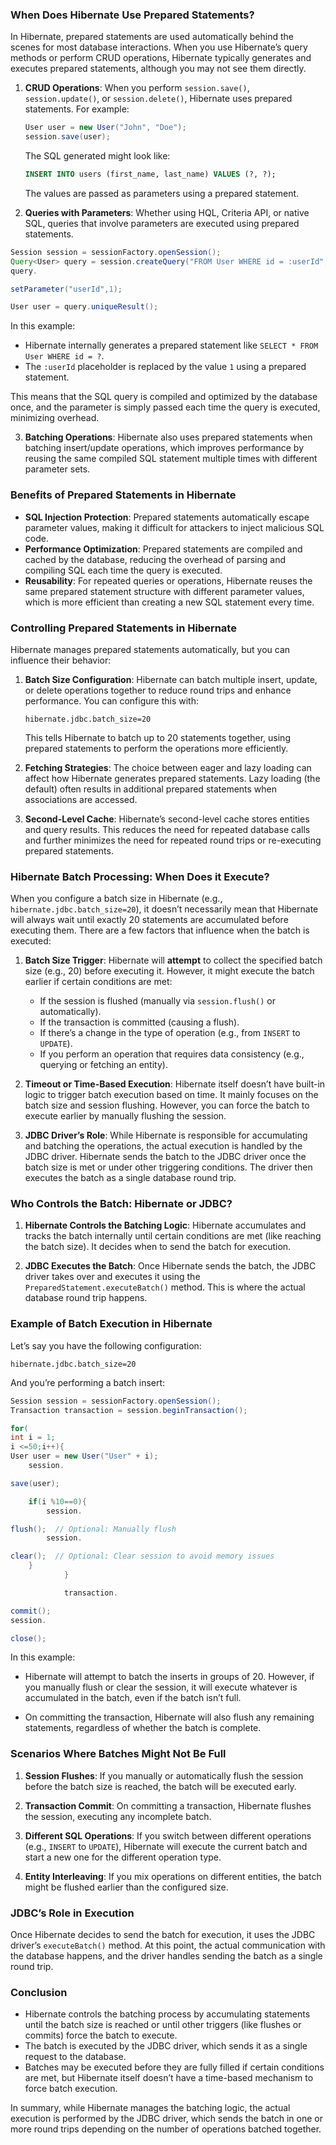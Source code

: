### When Does Hibernate Use Prepared Statements?

In Hibernate, prepared statements are used automatically behind the scenes for most database interactions. When you use Hibernate’s query methods
or perform CRUD operations, Hibernate typically generates and executes prepared statements, although you may not see them directly.

1. **CRUD Operations**: When you perform `session.save()`, `session.update()`, or `session.delete()`, Hibernate uses prepared statements. For
   example:
   ```java
   User user = new User("John", "Doe");
   session.save(user);
   ```
   The SQL generated might look like:
   ```sql
   INSERT INTO users (first_name, last_name) VALUES (?, ?);
   ```
   The values are passed as parameters using a prepared statement.

2. **Queries with Parameters**: Whether using HQL, Criteria API, or native SQL, queries that involve parameters are executed using prepared
   statements.

```java
Session session = sessionFactory.openSession();
Query<User> query = session.createQuery("FROM User WHERE id = :userId", User.class);
query.

setParameter("userId",1);

User user = query.uniqueResult();
```

In this example:

- Hibernate internally generates a prepared statement like `SELECT * FROM User WHERE id = ?`.
- The `:userId` placeholder is replaced by the value `1` using a prepared statement.

This means that the SQL query is compiled and optimized by the database once, and the parameter is simply passed each time the query is executed,
minimizing overhead.

3. **Batching Operations**: Hibernate also uses prepared statements when batching insert/update operations, which improves performance by reusing
   the same compiled SQL statement multiple times with different parameter sets.

### Benefits of Prepared Statements in Hibernate

- **SQL Injection Protection**: Prepared statements automatically escape parameter values, making it difficult for attackers to inject malicious
  SQL code.
- **Performance Optimization**: Prepared statements are compiled and cached by the database, reducing the overhead of parsing and compiling SQL
  each time the query is executed.
- **Reusability**: For repeated queries or operations, Hibernate reuses the same prepared statement structure with different parameter values,
  which is more efficient than creating a new SQL statement every time.

### Controlling Prepared Statements in Hibernate

Hibernate manages prepared statements automatically, but you can influence their behavior:

1. **Batch Size Configuration**:
   Hibernate can batch multiple insert, update, or delete operations together to reduce round trips and enhance performance. You can configure
   this with:
   ```properties
   hibernate.jdbc.batch_size=20
   ```
   This tells Hibernate to batch up to 20 statements together, using prepared statements to perform the operations more efficiently.

2. **Fetching Strategies**:
   The choice between eager and lazy loading can affect how Hibernate generates prepared statements. Lazy loading (the default) often results in
   additional prepared statements when associations are accessed.

3. **Second-Level Cache**:
   Hibernate’s second-level cache stores entities and query results. This reduces the need for repeated database calls and further minimizes the
   need for repeated round trips or re-executing prepared statements.

### Hibernate Batch Processing: When Does it Execute?

When you configure a batch size in Hibernate (e.g., `hibernate.jdbc.batch_size=20`), it doesn’t necessarily mean that Hibernate will always wait
until exactly 20 statements are accumulated before executing them. There are a few factors that influence when the batch is executed:

1. **Batch Size Trigger**:
   Hibernate will **attempt** to collect the specified batch size (e.g., 20) before executing it. However, it might execute the batch earlier if
   certain conditions are met:
    - If the session is flushed (manually via `session.flush()` or automatically).
    - If the transaction is committed (causing a flush).
    - If there’s a change in the type of operation (e.g., from `INSERT` to `UPDATE`).
    - If you perform an operation that requires data consistency (e.g., querying or fetching an entity).

2. **Timeout or Time-Based Execution**:
   Hibernate itself doesn’t have built-in logic to trigger batch execution based on time. It mainly focuses on the batch size and session
   flushing. However, you can force the batch to execute earlier by manually flushing the session.

3. **JDBC Driver’s Role**:
   While Hibernate is responsible for accumulating and batching the operations, the actual execution is handled by the JDBC driver. Hibernate
   sends the batch to the JDBC driver once the batch size is met or under other triggering conditions. The driver then executes the batch as a
   single database round trip.

### Who Controls the Batch: Hibernate or JDBC?

1. **Hibernate Controls the Batching Logic**:
   Hibernate accumulates and tracks the batch internally until certain conditions are met (like reaching the batch size). It decides when to send
   the batch for execution.

2. **JDBC Executes the Batch**:
   Once Hibernate sends the batch, the JDBC driver takes over and executes it using the `PreparedStatement.executeBatch()` method. This is where
   the actual database round trip happens.

### Example of Batch Execution in Hibernate

Let’s say you have the following configuration:

```properties
hibernate.jdbc.batch_size=20
```

And you’re performing a batch insert:

```java
Session session = sessionFactory.openSession();
Transaction transaction = session.beginTransaction();

for(
int i = 1;
i <=50;i++){
User user = new User("User" + i);
    session.

save(user);

    if(i %10==0){
		session.

flush();  // Optional: Manually flush
        session.

clear();  // Optional: Clear session to avoid memory issues
    }
			}

			transaction.

commit();
session.

close();

```

In this example:

- Hibernate will attempt to batch the inserts in groups of 20. However, if you manually flush or clear the session, it will execute whatever is
  accumulated in the batch, even if the batch isn’t full.

- On committing the transaction, Hibernate will also flush any remaining statements, regardless of whether the batch is complete.

### Scenarios Where Batches Might Not Be Full

1. **Session Flushes**: If you manually or automatically flush the session before the batch size is reached, the batch will be executed early.

2. **Transaction Commit**: On committing a transaction, Hibernate flushes the session, executing any incomplete batch.

3. **Different SQL Operations**: If you switch between different operations (e.g., `INSERT` to `UPDATE`), Hibernate will execute the current
   batch and start a new one for the different operation type.

4. **Entity Interleaving**: If you mix operations on different entities, the batch might be flushed earlier than the configured size.

### JDBC’s Role in Execution

Once Hibernate decides to send the batch for execution, it uses the JDBC driver’s `executeBatch()` method. At this point, the actual
communication with the database happens, and the driver handles sending the batch as a single round trip.

### Conclusion

- Hibernate controls the batching process by accumulating statements until the batch size is reached or until other triggers (like flushes or
  commits) force the batch to execute.
- The batch is executed by the JDBC driver, which sends it as a single request to the database.
- Batches may be executed before they are fully filled if certain conditions are met, but Hibernate itself doesn’t have a time-based mechanism to
  force batch execution.

In summary, while Hibernate manages the batching logic, the actual execution is performed by the JDBC driver, which sends the batch in one or
more round trips depending on the number of operations batched together.